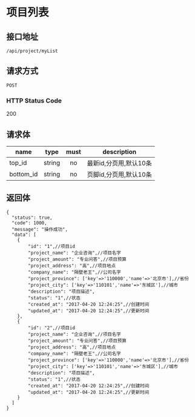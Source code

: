 # 项目列表

## 接口地址

`/api/project/myList`

## 请求方式

`POST`

### HTTP Status Code

200

## 请求体

| name     | type     | must     | description |
|----------|:--------:|:--------:|:--------:|
| top_id   | string   | no      | 最新id,分页用,默认10条 |
| bottom_id   | string   | no      | 页脚id,分页用,默认10条 |



## 返回体

```json5
{
  "status": true,
  "code": 1000,
  "message": "操作成功",
  "data": [
    {
        "id": "1",//项目id
        "project_name": "企业咨询",//项目名字
        "project_amount": "专业问答",//项目预算
        "project_address": "高",//项目地点
        "company_name": "隔壁老王",//公司名字
        "project_province": ['key'=>'110000','name'=>'北京市'],//省份
        "project_city": ['key'=>'110101','name'=>'东城区'],//城市
        "description": "项目描述",
        "status": "1",//状态
        "created_at": "2017-04-20 12:24:25",//创建时间
        "updated_at": "2017-04-20 12:24:25",//更新时间
    },
    {
        "id": "2",//项目id
        "project_name": "企业咨询",//项目名字
        "project_amount": "专业问答",//项目预算
        "project_address": "高",//项目地点
        "company_name": "隔壁老王",//公司名字
        "project_province": ['key'=>'110000','name'=>'北京市'],//省份
        "project_city": ['key'=>'110101','name'=>'东城区'],//城市
        "description": "项目描述",
        "status": "1",//状态
        "created_at": "2017-04-20 12:24:25",//创建时间
        "updated_at": "2017-04-20 12:24:25",//更新时间
    }
  ]
}
``` 
